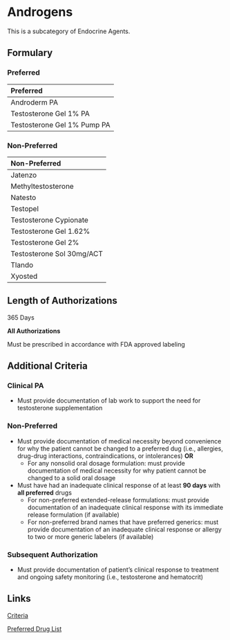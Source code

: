 # Androgens

This is a subcategory of Endocrine Agents.

## Formulary

### Preferred

| Preferred                   |
| :-------------------------- |
| Androderm PA                |
| Testosterone Gel 1% PA      |
| Testosterone Gel 1% Pump PA |

### Non-Preferred

| Non-Preferred             |
| :------------------------ |
| Jatenzo                   |
| Methyltestosterone        |
| Natesto                   |
| Testopel                  |
| Testosterone Cypionate    |
| Testosterone Gel 1.62%    |
| Testosterone Gel 2%       |
| Testosterone Sol 30mg/ACT |
| Tlando                    |
| Xyosted                   |

## Length of Authorizations

365 Days

**All Authorizations**

Must be prescribed in accordance with FDA approved labeling

## Additional Criteria

### Clinical PA

-   Must provide documentation of lab work to support the need for testosterone supplementation

### Non-Preferred

-   Must provide documentation of medical necessity beyond convenience for why the patient cannot be changed to a preferred dug (i.e., allergies, drug-drug interactions, contraindications, or intolerances) **OR**
    -   For any nonsolid oral dosage formulation: must provide documentation of medical necessity for why patient cannot be changed to a solid oral dosage
-   Must have had an inadequate clinical response of at least **90 days** with **all preferred** drugs
    -   For non-preferred extended-release formulations: must provide documentation of an inadequate clinical response with its immediate release formulation (if available)
    -   For non-preferred brand names that have preferred generics: must provide documentation of an inadequate clinical response or allergy to two or more generic labelers (if available)

### Subsequent Authorization

-   Must provide documentation of patient’s clinical response to treatment and ongoing safety monitoring (i.e., testosterone and hematocrit)

## Links

[Criteria](https://pharmacy.medicaid.ohio.gov/sites/default/files/20221001_UPDL_Criteria_APPROVED.pdf#page=48)

[Preferred Drug List](https://pharmacy.medicaid.ohio.gov/sites/default/files/20221001_UPDL_APPROVED_.pdf#page=19)
